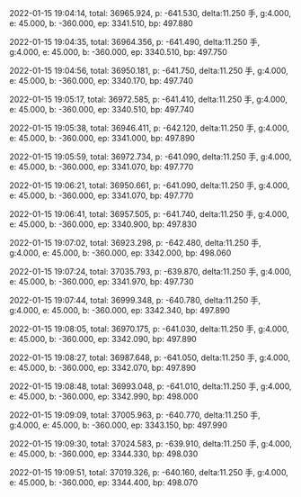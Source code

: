 2022-01-15 19:04:14, total: 36965.924, p: -641.530, delta:11.250 手, g:4.000, e: 45.000, b: -360.000, ep: 3341.510, bp: 497.880

2022-01-15 19:04:35, total: 36964.356, p: -641.490, delta:11.250 手, g:4.000, e: 45.000, b: -360.000, ep: 3340.510, bp: 497.750

2022-01-15 19:04:56, total: 36950.181, p: -641.750, delta:11.250 手, g:4.000, e: 45.000, b: -360.000, ep: 3340.170, bp: 497.740

2022-01-15 19:05:17, total: 36972.585, p: -641.410, delta:11.250 手, g:4.000, e: 45.000, b: -360.000, ep: 3340.510, bp: 497.740

2022-01-15 19:05:38, total: 36946.411, p: -642.120, delta:11.250 手, g:4.000, e: 45.000, b: -360.000, ep: 3341.000, bp: 497.890

2022-01-15 19:05:59, total: 36972.734, p: -641.090, delta:11.250 手, g:4.000, e: 45.000, b: -360.000, ep: 3341.070, bp: 497.770

2022-01-15 19:06:21, total: 36950.661, p: -641.090, delta:11.250 手, g:4.000, e: 45.000, b: -360.000, ep: 3341.070, bp: 497.770

2022-01-15 19:06:41, total: 36957.505, p: -641.740, delta:11.250 手, g:4.000, e: 45.000, b: -360.000, ep: 3340.900, bp: 497.830

2022-01-15 19:07:02, total: 36923.298, p: -642.480, delta:11.250 手, g:4.000, e: 45.000, b: -360.000, ep: 3342.000, bp: 498.060

2022-01-15 19:07:24, total: 37035.793, p: -639.870, delta:11.250 手, g:4.000, e: 45.000, b: -360.000, ep: 3341.970, bp: 497.730

2022-01-15 19:07:44, total: 36999.348, p: -640.780, delta:11.250 手, g:4.000, e: 45.000, b: -360.000, ep: 3342.340, bp: 497.890

2022-01-15 19:08:05, total: 36970.175, p: -641.030, delta:11.250 手, g:4.000, e: 45.000, b: -360.000, ep: 3342.090, bp: 497.890

2022-01-15 19:08:27, total: 36987.648, p: -641.050, delta:11.250 手, g:4.000, e: 45.000, b: -360.000, ep: 3342.070, bp: 497.890

2022-01-15 19:08:48, total: 36993.048, p: -641.010, delta:11.250 手, g:4.000, e: 45.000, b: -360.000, ep: 3342.990, bp: 498.000

2022-01-15 19:09:09, total: 37005.963, p: -640.770, delta:11.250 手, g:4.000, e: 45.000, b: -360.000, ep: 3343.150, bp: 497.990

2022-01-15 19:09:30, total: 37024.583, p: -639.910, delta:11.250 手, g:4.000, e: 45.000, b: -360.000, ep: 3344.330, bp: 498.030

2022-01-15 19:09:51, total: 37019.326, p: -640.160, delta:11.250 手, g:4.000, e: 45.000, b: -360.000, ep: 3344.400, bp: 498.070